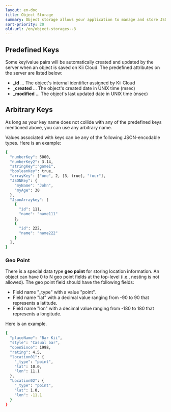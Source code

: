 ```yaml
---
layout: en-doc
title: Object Storage
summary: Object storage allows your application to manage and store JSON-style objects with arbitrary key/value pairs. You can freely define your objects by adding any JSON-encodable data without ever having to do any server-side customization.
sort-priority: 20
old-url: /en/object-storages--3
---
```

## Predefined Keys

Some key/value pairs will be automatically created and updated by the server when an object is saved on Kii Cloud.  The predefined attributes on the server are listed below:

* **\_id** ... The object's internal identifier assigned by Kii Cloud
* **\_created** ... The object's created date in UNIX time (msec)
* **\_modified** ... The object's last updated date in UNIX time (msec)

## Arbitrary Keys

As long as your key name does not collide with any of the predefined keys mentioned above, you can use any arbitrary name.

Values associated with keys can be any of the following JSON-encodable types.  Here is an example:

```sh
{
  "numberKey": 5000,
  "numberKey2": 3.14,
  "stringKey":"game1",
  "booleanKey": true,
  "arrayKey": ["one", 2, [3, true], "four"],
  "JSONKey": {
    "myName": "John",
    "myAge": 30
  },
  "JsonArraykey": [
    {
      "id": 111,
      "name": "name111"
    },
    {
      "id": 222,
      "name": "name222"
    }
  ],
}
```

### Geo Point

There is a special data type **geo point** for storing location information.  An object can have 0 to N geo point fields at the top-level (i.e., nesting is not allowed).  The geo point field should have the following fields:

* Field name "_type" with a value "point".
* Field name "lat" with a decimal value ranging from -90 to 90 that represents a latitude.
* Field name "lon" with a decimal value ranging from -180 to 180 that represents a longitude.

Here is an example.

```sh
{
  "placeName": "Bar Kii",
  "style": "Casual bar",
  "openSince": 1998,
  "rating": 4.5,
  "location01": {
    "_type": "point",
    "lat": 10.0,
    "lon": 11.1
  },
  "Location02": {
    "_type": "point",
    "lat": 1.0,
    "lon": -11.1
  }
}
```
